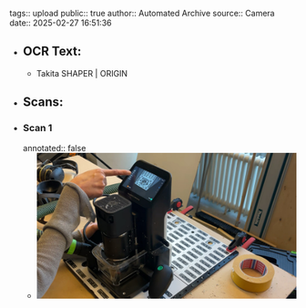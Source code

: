 tags:: upload
public:: true
author:: Automated Archive
source:: Camera
date:: 2025-02-27 16:51:36

- ## OCR Text:
	- Takita
	  SHAPER | ORIGIN
- ## Scans:
- ### Scan 1
  annotated:: false
	- ![./assets/scans/2025-02-27T16-51-36-2043.jpg](./assets/scans/2025-02-27T16-51-36-2043.jpg)